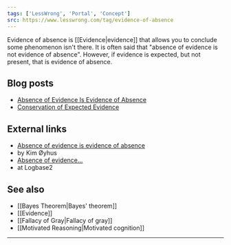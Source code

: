 ```yaml
---
tags: ['LessWrong', 'Portal', 'Concept']
src: https://www.lesswrong.com/tag/evidence-of-absence
---
```


Evidence of absence is [[Evidence|evidence]] that allows you to conclude some phenomenon isn't there. It is often said that "absence of evidence is not evidence of absence". However, if evidence is expected, but not present, that is evidence of absence.

## Blog posts
- [Absence of Evidence Is Evidence of Absence](http://lesswrong.com/lw/ih/absence_of_evidence_is_evidence_of_absence/)
- [Conservation of Expected Evidence](http://lesswrong.com/lw/ii/conservation_of_expected_evidence/)

## External links
- [Absence of evidence is evidence of absence](http://oyhus.no/AbsenceOfEvidence.html)
-  by Kim Øyhus
- [Absence of evidence...](http://logbase2.blogspot.com/2009/01/absence-of-evidence.html)
-  at Logbase2

## See also
- [[Bayes Theorem|Bayes' theorem]]
- [[Evidence]]
- [[Fallacy of Gray|Fallacy of gray]]
- [[Motivated Reasoning|Motivated cognition]]



---


